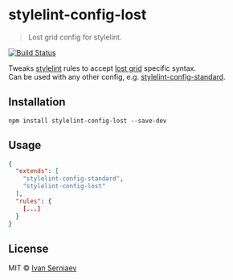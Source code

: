 # stylelint-config-lost

> Lost grid config for stylelint.

[![Build Status](https://travis-ci.org/delorge/stylelint-config-lost.svg?branch=master)][ci]

Tweaks [stylelint] rules to accept [lost grid] specific syntax.  
Can be used with any other config, e.g. [stylelint-config-standard].

## Installation

```
npm install stylelint-config-lost --save-dev
```

## Usage

```json
{
  "extends": [
    "stylelint-config-standard",
    "stylelint-config-lost"
  ],
  "rules": {
    [...]
  }
}
```

## License

MIT © [Ivan Serniaev](https://github.com/delorge)

[ci]: https://travis-ci.org/delorge/stylelint-config-lost
[stylelint]: https://github.com/stylelint/stylelint
[stylelint-config-standard]: https://github.com/stylelint/stylelint-config-standard
[Lost grid]: https://github.com/peterramsing/lost
